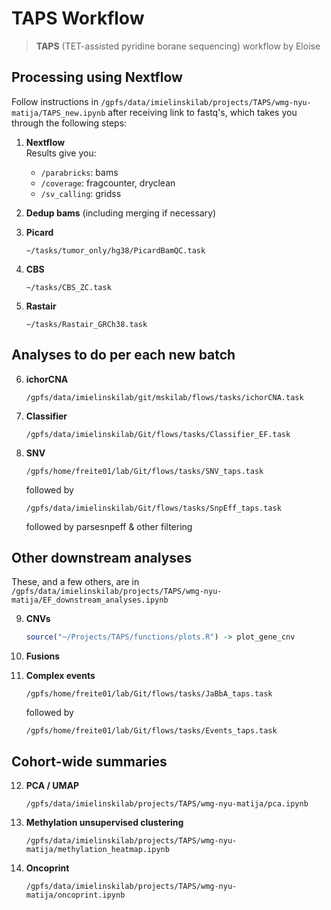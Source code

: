 # TAPS Workflow

> **TAPS** (TET-assisted pyridine borane sequencing) workflow by Eloise

## Processing using Nextflow

Follow instructions in `/gpfs/data/imielinskilab/projects/TAPS/wmg-nyu-matija/TAPS_new.ipynb` after receiving link to fastq's, which takes you through the following steps:

1. **Nextflow**  
   Results give you:
   - `/parabricks`: bams
   - `/coverage`: fragcounter, dryclean
   - `/sv_calling`: gridss

2. **Dedup bams** (including merging if necessary)

3. **Picard**  
   ```
   ~/tasks/tumor_only/hg38/PicardBamQC.task
   ```

4. **CBS**  
   ```
   ~/tasks/CBS_ZC.task
   ```

5. **Rastair**  
   ```
   ~/tasks/Rastair_GRCh38.task
   ```

## Analyses to do per each new batch

6. **ichorCNA**  
   ```
   /gpfs/data/imielinskilab/git/mskilab/flows/tasks/ichorCNA.task
   ```

7. **Classifier**  
   ```
   /gpfs/data/imielinskilab/Git/flows/tasks/Classifier_EF.task
   ```

8. **SNV**  
   ```
   /gpfs/home/freite01/lab/Git/flows/tasks/SNV_taps.task
   ```
   followed by
   ```
   /gpfs/data/imielinskilab/Git/flows/tasks/SnpEff_taps.task
   ```
   followed by
   parsesnpeff & other filtering
   
## Other downstream analyses

These, and a few others, are in `/gpfs/data/imielinskilab/projects/TAPS/wmg-nyu-matija/EF_downstream_analyses.ipynb`

9. **CNVs**  
   ```R
   source("~/Projects/TAPS/functions/plots.R") -> plot_gene_cnv
   ```
10. **Fusions**

11. **Complex events**  
    ```
    /gpfs/home/freite01/lab/Git/flows/tasks/JaBbA_taps.task
    ```
    followed by
    ```
    /gpfs/home/freite01/lab/Git/flows/tasks/Events_taps.task
    ```

## Cohort-wide summaries

12. **PCA / UMAP**  
    ```
    /gpfs/data/imielinskilab/projects/TAPS/wmg-nyu-matija/pca.ipynb
    ```

13. **Methylation unsupervised clustering**  
    ```
    /gpfs/data/imielinskilab/projects/TAPS/wmg-nyu-matija/methylation_heatmap.ipynb
    ```

14. **Oncoprint**  
    ```
    /gpfs/data/imielinskilab/projects/TAPS/wmg-nyu-matija/oncoprint.ipynb
    ```
